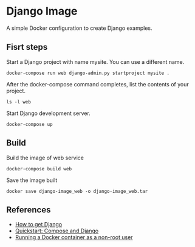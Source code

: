 # Django Image

A simple Docker configuration to create Django examples.

## Fisrt steps

Start a Django project with name mysite. You can use a different name.

```[bash]
docker-compose run web django-admin.py startproject mysite .
```

After the docker-compose command completes, list the contents of your project.

```[bash]
ls -l web
```

Start Django development server.

```[bash]
docker-compose up
```

## Build

Build the image of web service

```[bash]
docker-compose build web
```

Save the image built

```[bash]
docker save django-image_web -o django-image_web.tar
```

## References

- [How to get Django](https://www.djangoproject.com/download/)
- [Quickstart: Compose and Django](https://docs.docker.com/compose/django/)
- [Running a Docker container as a non-root user](https://medium.com/redbubble/running-a-docker-container-as-a-non-root-user-7d2e00f8ee15)
